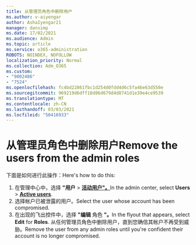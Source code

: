 ```yaml
---
title: 从管理员角色中删除用户
ms.author: v-aiyengar
author: AshaIyengar21
manager: dansimp
ms.date: 17/02/2021
ms.audience: Admin
ms.topic: article
ms.service: o365-administration
ROBOTS: NOINDEX, NOFOLLOW
localization_priority: Normal
ms.collection: Adm_O365
ms.custom:
- "9002486"
- "7524"
ms.openlocfilehash: fc4bd22861fbc1d254d0fdd4d6c5fa46e63d550e
ms.sourcegitcommit: 969219d6dff18d86d679d4d8741d1e39e4ce9539
ms.translationtype: MT
ms.contentlocale: zh-CN
ms.lasthandoff: 03/03/2021
ms.locfileid: "50416933"
---
```

# <a name="remove-the-users-from-the-admin-roles"></a><span data-ttu-id="b90fb-102">从管理员角色中删除用户</span><span class="sxs-lookup"><span data-stu-id="b90fb-102">Remove the users from the admin roles</span></span>

<span data-ttu-id="b90fb-103">下面是如何进行此操作：</span><span class="sxs-lookup"><span data-stu-id="b90fb-103">Here's how to do this:</span></span>

1. <span data-ttu-id="b90fb-104">在管理中心中，选择 **"用户**  >  [**活动用户"。**](https://go.microsoft.com/fwlink/p/?linkid=834822)</span><span class="sxs-lookup"><span data-stu-id="b90fb-104">In the admin center, select **Users** > [**Active users**](https://go.microsoft.com/fwlink/p/?linkid=834822).</span></span>
1. <span data-ttu-id="b90fb-105">选择帐户已被泄露的用户。</span><span class="sxs-lookup"><span data-stu-id="b90fb-105">Select the user whose account has been compromised.</span></span>
1. <span data-ttu-id="b90fb-106">在出现的飞出控件中，选择 **"编辑** 角色 **"。**</span><span class="sxs-lookup"><span data-stu-id="b90fb-106">In the flyout that appears, select **Edit** for **Roles**.</span></span> <span data-ttu-id="b90fb-107">从任何管理员角色中删除用户，直到您确信其帐户不再受到威胁。</span><span class="sxs-lookup"><span data-stu-id="b90fb-107">Remove the user from any admin roles until you're confident their account is no longer compromised.</span></span>

